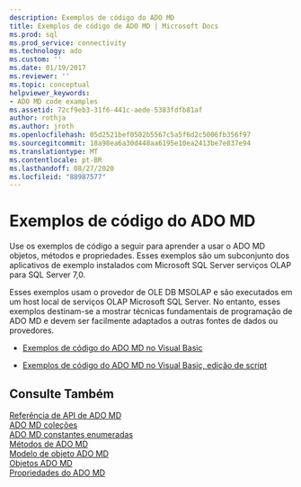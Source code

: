 ```yaml
---
description: Exemplos de código do ADO MD
title: Exemplos de código de ADO MD | Microsoft Docs
ms.prod: sql
ms.prod_service: connectivity
ms.technology: ado
ms.custom: ''
ms.date: 01/19/2017
ms.reviewer: ''
ms.topic: conceptual
helpviewer_keywords:
- ADO MD code examples
ms.assetid: 72cf9eb3-31f6-441c-aede-5383fdfb81af
author: rothja
ms.author: jroth
ms.openlocfilehash: 05d2521bef0502b5567c5a5f6d2c5006fb356f97
ms.sourcegitcommit: 18a98ea6a30d448aa6195e10ea2413be7e837e94
ms.translationtype: MT
ms.contentlocale: pt-BR
ms.lasthandoff: 08/27/2020
ms.locfileid: "88987577"
---
```

# <a name="ado-md-code-examples"></a>Exemplos de código do ADO MD
Use os exemplos de código a seguir para aprender a usar o ADO MD objetos, métodos e propriedades. Esses exemplos são um subconjunto dos aplicativos de exemplo instalados com Microsoft SQL Server serviços OLAP para SQL Server 7,0.  
  
 Esses exemplos usam o provedor de OLE DB MSOLAP e são executados em um host local de serviços OLAP Microsoft SQL Server. No entanto, esses exemplos destinam-se a mostrar técnicas fundamentais de programação de ADO MD e devem ser facilmente adaptados a outras fontes de dados ou provedores.  
  
-   [Exemplos de código do ADO MD no Visual Basic](./ado-md-code-examples-in-visual-basic.md)  
  
-   [Exemplos de código do ADO MD no Visual Basic, edição de script](./ado-md-code-examples-in-visual-basic-scripting-edition.md)  
  
## <a name="see-also"></a>Consulte Também  
 [Referência de API de ADO MD](./ado-md-object-model.md?view=sql-server-ver15)   
 [ADO MD coleções](./ado-md-collections.md)   
 [ADO MD constantes enumeradas](./ado-md-enumerated-constants.md)   
 [Métodos de ADO MD](./ado-md-methods.md)   
 [Modelo de objeto ADO MD](./ado-md-object-model.md)   
 [Objetos ADO MD](./ado-md-objects.md)   
 [Propriedades do ADO MD](./ado-md-properties.md)
